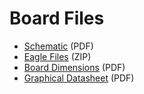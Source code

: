 # Board Files

* [Schematic](./board_files/schematic.pdf) (PDF)
* [Eagle Files](./board_files/eagle_files.zip) (ZIP)
* [Board Dimensions](./board_files/dimensions.pdf) (PDF)
* [Graphical Datasheet](./board_files/graphical_datasheet.pdf) (PDF)